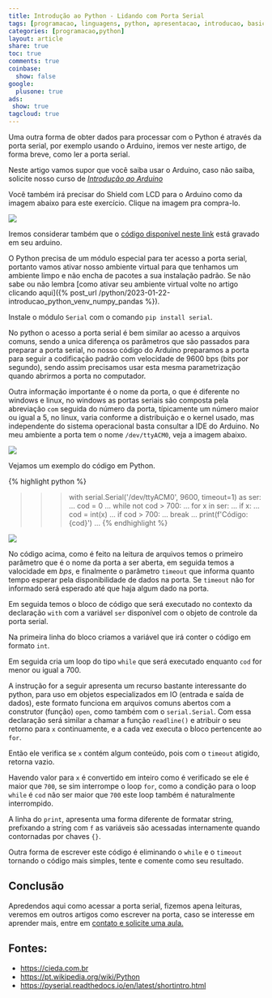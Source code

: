 ```yaml
---
title: Introdução ao Python - Lidando com Porta Serial
tags: [programacao, linguagens, python, apresentacao, introducao, basico, porta serial, serial, pyserial, arduino]
categories: [programacao,python]
layout: article
share: true
toc: true
comments: true
coinbase:
  show: false
google:
  plusone: true
ads:
 show: true
tagcloud: true
---
```


Uma outra forma de obter dados para processar com o Python é através da porta serial, por exemplo usando o Arduino, iremos ver neste artigo, de forma breve, como ler a porta serial.

<!--more-->

Neste artigo vamos supor que você saiba usar o Arduino, caso não saiba, solicite nosso curso de *[Introdução ao Arduino](https://www.superprof.com.br/aulas-introdutoria-intermediarias-programacao-aulas-praticas-sem-enrolacao-exemplos-reais.html)*

Você também irá precisar do Shield com LCD para o Arduino como da imagem abaixo para este exercício. Clique na imagem pra compra-lo.

[![]({{site.url}}/images/arduino/lcd/shield_lcd_adc_button.png)](https://s.click.aliexpress.com/e/_DmJKctV)

Iremos considerar também que o [código disponível neste link](https://gist.githubusercontent.com/carlosdelfino/ac57eaef9b502c43895aa10dd7e40689/raw/cb89a82f7e99ebf5268040ebb86dc1882e5bb3c0/SerialLCD.ino) está gravado em seu arduino.

O Python precisa de um módulo especial para ter acesso a porta serial, portanto vamos ativar nosso ambiente virtual para que tenhamos um ambiente limpo e não encha de pacotes a sua instalação padrão.
Se não sabe ou não lembra [como ativar seu ambiente virtual volte no artigo clicando aqui]({% post_url /python/2023-01-22-introducao_python_venv_numpy_pandas %}).

Instale o módulo `Serial` com o comando `pip install serial`.

No python o acesso a porta serial é bem similar ao acesso a arquivos comuns, sendo a unica diferença os parâmetros que são passados para preparar a porta serial, no nosso código do Arduino preparamos a porta para seguir a codificação padrão com velocidade de 9600 bps (bits por segundo), sendo assim precisamos usar esta mesma parametrização quando abrirmos a porta no computador.

Outra informação importante é o nome da porta, o que é diferente no windows e linux, no windows as portas seriais são composta pela abreviação `com` seguida do número da porta, típicamente um número maior ou igual a 5, no linux, varia conforme a distribuição e o kernel usado, mas independente do sistema operacional basta consultar a IDE do Arduino. No meu ambiente a porta tem o nome `/dev/ttyACM0`, veja a imagem abaixo.

![]({{site.url}}/images/programacao/python/leitura_arquivos/descobrindo_porta_serial_arduino.gif)

Vejamos um exemplo do código em Python.

{% highlight python %}
>>>with serial.Serial('/dev/ttyACM0', 9600, timeout=1) as ser:
...    cod = 0
...    while not cod > 700:
...        for x in ser:
...            if x:
...                cod = int(x)
...                if cod > 700:
...                    break
...                print(f'Código: {cod}')
... 
{% endhighlight %}

![]({{site.url}}/images/programacao/python/leitura_arquivos/acessando_porta_serial.gif)

No código acima, como é feito na leitura de arquivos temos o primeiro parâmetro que é o nome da porta a ser aberta, em seguida temos a valocidade em _bps_, e finalmente o parâmetro `timeout` que informa quanto tempo esperar pela disponibilidade de dados na porta. Se `timeout` não for informado será esperado até que haja algum dado na porta.

Em seguida temos o bloco de código que será executado no contexto da declaração `with` com a variável `ser` disponível com o objeto de controle da porta serial.

Na primeira linha do bloco criamos a variável que irá conter o código em formato `int`.

Em seguida cria um loop do tipo `while` que será executado enquanto `cod` for menor ou igual a 700.

A instrução for a seguir apresenta um recurso bastante interessante do python, para uso em objetos especializados em IO (entrada e saída de dados),  este formato funciona em arquivos comuns abertos com a construtor (função) `open`, como também com o `serial.Serial`. Com essa declaração será similar a chamar a função `readline()` e atribuir o seu retorno para `x` continuamente, e a cada vez executa o bloco pertencente ao `for`.

Então ele verifica se `x` contém algum conteúdo, pois com o `timeout` atigido, retorna vazio.

Havendo valor para `x` é convertido em inteiro como é verificado se ele é maior que `700`, se sim interrompe o loop `for`, como a condição para o loop `while` é `cod` não ser maior que `700` este loop também é naturalmente interrompido.

A linha do `print`, apresenta uma forma diferente de formatar string, prefixando a string com `f` as variáveis são acessadas internamente quando contornadas por chaves `{}`.

Outra forma de escrever este código é eliminando o `while` e o `timeout` tornando o código mais simples, tente e comente como seu resultado.

## Conclusão

Apredendos aqui como acessar a porta serial, fizemos apena leituras, veremos em outros artigos como escrever na porta, caso se interesse em aprender mais, entre em [contato e solicite uma aula.](https://www.superprof.com.br/profissional-com-anos-experiencia-programacao-aulas-introducao-linguagem-python.html)


## Fontes:

* https://cieda.com.br 
* https://pt.wikipedia.org/wiki/Python
* https://pyserial.readthedocs.io/en/latest/shortintro.html
